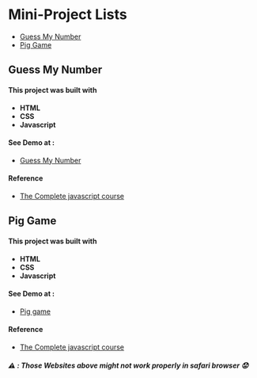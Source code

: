 # Mini-Project Lists
- [Guess My Number](https://github.com/Tiangfuu23/My-Mini-Project#guess-my-number)
- [Pig Game](https://github.com/Tiangfuu23/My-Mini-Project/#pig-game)
## Guess My Number
#### This project was built with 
- **HTML** 
- **CSS**
- **Javascript**
#### See Demo at :
- [Guess My Number](https://guessmynumber-tiangfuu23.netlify.app/)
#### Reference
- [The Complete javascript course](https://www.udemy.com/course/the-complete-javascript-course/)
## Pig Game
#### This project was built with 
- **HTML** 
- **CSS**
- **Javascript**
#### See Demo at :
- [Pig game](https://pig-game-t23.netlify.app/)
#### Reference
- [The Complete javascript course](https://www.udemy.com/course/the-complete-javascript-course/)
##### :warning: : Those Websites above might not work properly in safari browser :worried:
